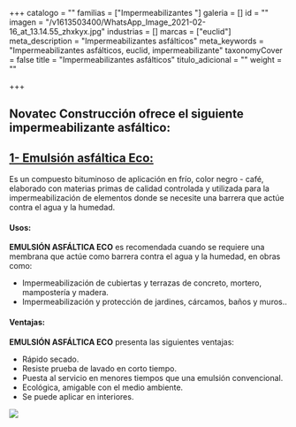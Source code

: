 +++
catalogo = ""
familias = ["Impermeabilizantes  "]
galeria = []
id = ""
imagen = "/v1613503400/WhatsApp_Image_2021-02-16_at_13.14.55_zhxkyx.jpg"
industrias = []
marcas = ["euclid"]
meta_description = "Impermeabilizantes asfálticos"
meta_keywords = "Impermeabilizantes asfálticos, euclid, impermeabilizante"
taxonomyCover = false
title = "Impermeabilizantes asfálticos"
titulo_adicional = ""
weight = ""

+++
## Novatec Construcción ofrece el siguiente impermeabilizante asfáltico:

## [**1- Emulsión asfáltica Eco:**](https://www.toxement.com.co/productos/portafolio/impermeabilizaci%C3%B3n-de-placas-y-cubiertas/impermeabilizantes-asf%C3%A1lticos/?prodId=1458)

Es un compuesto bituminoso de aplicación en frío, color negro - café, elaborado con materias primas de calidad controlada y utilizada para la impermeabilización de elementos donde se necesite una barrera que actúe contra el agua y la humedad.

#### **Usos:**

**EMULSIÓN ASFÁLTICA ECO** es recomendada cuando se requiere una membrana que actúe como barrera contra el agua y la humedad, en obras como:

* Impermeabilización de cubiertas y terrazas de concreto, mortero, mampostería y madera.
* Impermeabilización y protección de jardines, cárcamos, baños y muros..

#### **Ventajas:**

**EMULSIÓN ASFÁLTICA ECO** presenta las siguientes ventajas:

* Rápido secado.
* Resiste prueba de lavado en corto tiempo.
* Puesta al servicio en menores tiempos que una emulsión convencional.
* Ecológica, amigable con el medio ambiente.
* Se puede aplicar en interiores.

![](https://res.cloudinary.com/drnun7bay/image/upload/v1610053560/WhatsApp_Image_2021-01-07_at_15.05.06_ssjsjx.jpg)
